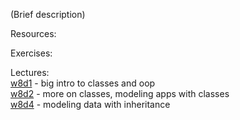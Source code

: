 (Brief description)

Resources:

Exercises:

Lectures:  
	[w8d1](https://drive.google.com/open?id=1Qm8_vY1c8OwCaoqs2gcaCntzr6yMB5SkqggQMVBr93U)  - big intro to classes and oop  
	[w8d2](https://drive.google.com/open?id=1r9XLsFiR68p0HH2rgOBPTre46HlgaG9cAXoEnBBOZ0A)  - more on classes, modeling apps with classes  
	[w8d4](https://drive.google.com/open?id=1MKKdNrYHcZcjmEZXxjIcXS9eEATERKenk8Hmk-CzZXE)  - modeling data with inheritance
